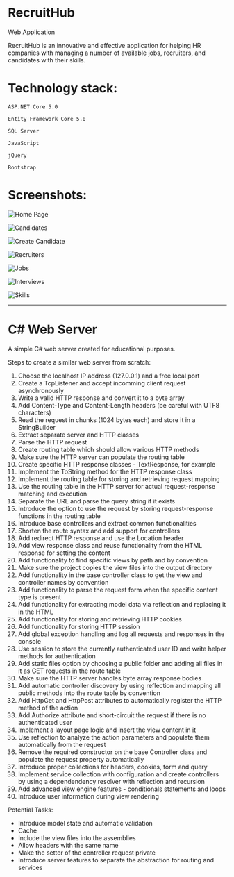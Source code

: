 # RecruitHub
Web Application

RecruitHub is an innovative and effective application for helping HR companies 
with managing a number of available jobs, recruiters, and candidates with their skills.

# Technology stack:

    ASP.NET Core 5.0

    Entity Framework Core 5.0

    SQL Server

    JavaScript

    jQuery

    Bootstrap

# Screenshots:

![Home Page](https://user-images.githubusercontent.com/84331691/169644096-9eadff0f-2ee4-4c3e-a236-1133bdc0f176.jpg)

![Candidates](https://user-images.githubusercontent.com/84331691/169644105-41070554-eaa3-4c20-868c-5cadd2c13d83.jpg)

![Create Candidate](https://user-images.githubusercontent.com/84331691/169644170-790c59ed-2758-47bf-88bf-2c7d4bf09c52.jpg)

![Recruiters](https://user-images.githubusercontent.com/84331691/169644195-df0baac2-543e-419e-a78c-27ff22704847.jpg)

![Jobs](https://user-images.githubusercontent.com/84331691/169644209-e2b7ead5-7095-4afb-96b3-4ae299acebf6.jpg)

![Interviews](https://user-images.githubusercontent.com/84331691/169644215-8e93df52-82e2-403e-b2b1-cc76b6504bf9.jpg)

![Skills](https://user-images.githubusercontent.com/84331691/169644219-9637ae1c-c1f7-402f-afd9-d92d064c962c.jpg)

---
# C# Web Server

A simple C# web server created for educational purposes.

Steps to create a similar web server from scratch:

1. Choose the localhost IP address (127.0.0.1) and a free local port
2. Create a TcpListener and accept incomming client request asynchronously 
3. Write a valid HTTP response and convert it to a byte array
4. Add Content-Type and Content-Length headers (be careful with UTF8 characters)
5. Read the request in chunks (1024 bytes each) and store it in a StringBuilder
6. Extract separate server and HTTP classes
7. Parse the HTTP request
8. Create routing table which should allow various HTTP methods
9. Make sure the HTTP server can populate the routing table
10. Create specific HTTP response classes - TextResponse, for example
11. Implement the ToString method for the HTTP response class
12. Implement the routing table for storing and retrieving request mapping
13. Use the routing table in the HTTP server for actual request-response matching and execution
14. Separate the URL and parse the query string if it exists
15. Introduce the option to use the request by storing request-response functions in the routing table
16. Introduce base controllers and extract common functionalities
17. Shorten the route syntax and add support for controllers
18. Add redirect HTTP response and use the Location header
19. Add view response class and reuse functionality from the HTML response for setting the content
20. Add functionality to find specific views by path and by convention
21. Make sure the project copies the view files into the output directory
22. Add functionality in the base controller class to get the view and controller names by convention
23. Add functionality to parse the request form when the specific content type is present
24. Add functionality for extracting model data via reflection and replacing it in the HTML
25. Add functionality for storing and retrieving HTTP cookies
26. Add functionality for storing HTTP session
27. Add global exception handling and log all requests and responses in the console
28. Use session to store the currently authenticated user ID and write helper methods for authentication
29. Add static files option by choosing a public folder and adding all files in it as GET requests in the route table
30. Make sure the HTTP server handles byte array response bodies
31. Add automatic controller discovery by using reflection and mapping all public methods into the route table by convention
32. Add HttpGet and HttpPost attributes to automatically register the HTTP method of the action
33. Add Authorize attribute and short-circuit the request if there is no authenticated user
34. Implement a layout page logic and insert the view content in it
35. Use reflection to analyze the action parameters and populate them automatically from the request
36. Remove the required constructor on the base Controller class and populate the request property automatically
37. Introduce proper collections for headers, cookies, form and query
38. Implement service collection with configuration and create controllers by using a dependendency resolver with reflection and recursion
39. Add advanced view engine features - conditionals statements and loops
40. Introduce user information during view rendering

Potential Tasks:
- Introduce model state and automatic validation
- Cache
- Include the view files into the assemblies
- Allow headers with the same name
- Make the setter of the controller request private
- Introduce server features to separate the abstraction for routing and services
